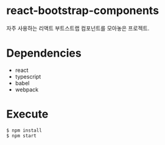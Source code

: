 # react-bootstrap-components
자주 사용하는 리액트 부트스트랩 컴포넌트를 모아놓은 프로젝트.

# Dependencies
- react
- typescript
- babel
- webpack

# Execute
```
$ npm install
$ npm start
```
